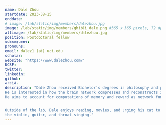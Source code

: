 ```yaml
---
name: Dale Zhou
startdate: 2023-08-15
enddate:
# image: /lab/static/img/members/dalezhou.jpg 
image: /lab/static/img/members/ghibli_dale.png #365 x 365 pixels, 72 dpi, JPG
altimage: /lab/static/img/members/dalezhou.jpg 
position: Postdoctoral fellow
subsequent:
pronouns:
email: dalez1 (at) uci.edu
scholar:
website: "https://www.dalezhou.com/"
UCSF:
twitter:
linkedin: 
github:
orcid:
description: "Dale Zhou received Bachelor’s degrees in philosophy and psychology at the University of Maryland, College Park and a Ph.D. in neuroscience at the University of Pennsylvania.
He is interested in how the brain network compresses and reconstructs information as network structure changes across the lifespan.
He aims to account for computations of memory and reward as network functions of dimensionality reduction and expansion using experimental, naturalistic, and clinical data.


Outside of the lab, Dale enjoys reading, movies, and urging his cat to practice gratitude. He shares a birthday with Elvis and David Bowie, so dutifully carries out their musical legacy with 
the violin, guitar, and throat-singing."
---
```

